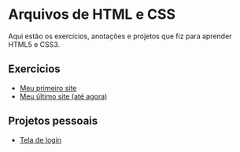 # Arquivos de HTML e CSS
 <p>
  Aqui estão os exercícios, anotações e projetos que fiz para aprender HTML5 e CSS3.
 </p>
  <h2>Exercicios</h2>
 <ul>
  <li><a href="exercicios/2-adicionar_imagens/index.html" target="_blank">Meu primeiro site</a></li>
  <li><a href="desafios/8-SITE_COMPLETO/index.html">Meu último site (até agora)</a></li>
 </ul>
  <h2>Projetos pessoais</h2>
  <ul>
   <li><a href="https://m4rcusml.github.io/tela-de-login/login.html" target="_blank">Tela de login</a></li>
  </ul>
